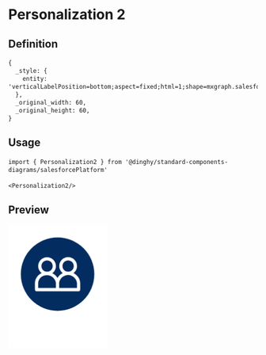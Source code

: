 # Personalization 2

## Definition

```
{
  _style: { 
    entity: 'verticalLabelPosition=bottom;aspect=fixed;html=1;shape=mxgraph.salesforce.personalization2;',
  },
  _original_width: 60,
  _original_height: 60,
}
```

## Usage

```
import { Personalization2 } from '@dinghy/standard-components-diagrams/salesforcePlatform'

<Personalization2/>
```

## Preview

<img src="./personalization-2.png" width="200"/>
